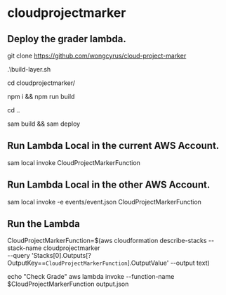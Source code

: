# cloudprojectmarker

## Deploy the grader lambda.
git clone https://github.com/wongcyrus/cloud-project-marker

.\build-layer.sh

cd cloudprojectmarker/

npm i && npm run build

cd ..

sam build && sam deploy


## Run Lambda Local in the current AWS Account.
sam local invoke CloudProjectMarkerFunction

## Run Lambda Local in the other AWS Account.
sam local invoke -e events/event.json CloudProjectMarkerFunction

## Run the Lambda
CloudProjectMarkerFunction=$(aws cloudformation describe-stacks --stack-name cloudprojectmarker \
--query 'Stacks[0].Outputs[?OutputKey==`CloudProjectMarkerFunction`].OutputValue' --output text)

echo "Check Grade"
aws lambda invoke --function-name $CloudProjectMarkerFunction output.json
